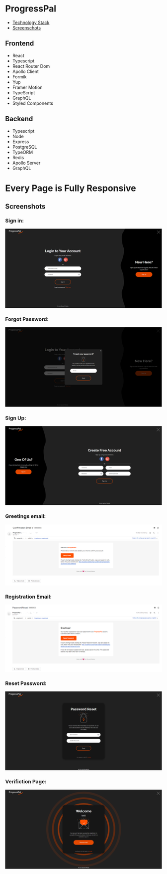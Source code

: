 # ProgressPal

- [Technology Stack](#Frontend)
- [Screenschots](#Screenschots)

## Frontend

- React
- Typescript
- React Router Dom
- Apollo Client
- Formik
- Yup
- Framer Motion
- TypeScript
- GraphQL
- Styled Components

## Backend

- Typescript
- Node
- Express
- PostgreSQL
- TypeORM
- Redis
- Apollo Server
- GraphQL

# Every Page is Fully Responsive

## Screenshots

### Sign in:

<img src="media/dekstop/Screenshot_10.png"/>

### Forgot Password:

<img src="media/dekstop/Screenshot_1.png"/>

### Sign Up:

<img src="media/dekstop/Screenshot_4.png"/>

### Greetings email:

<img src="media/dekstop/Screenshot_8.png"/>

### Registration Email:

<img src="media/dekstop/Screenshot_5.png"/>

### Reset Password:

<img src="media/dekstop/Screenshot_6.png"/>

### Verifiction Page:

<img src="media/dekstop/Screenshot_7.png"/>
